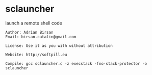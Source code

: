 sclauncher
==========

launch a remote shell code

	Author: Adrian Birsan
	Email: birsan.catalin@gmail.com 
	
	License: Use it as you with without attribution 
	
	Website: http://softpill.eu

	Compile: gcc sclauncher.c -z execstack -fno-stack-protector -o sclauncher
